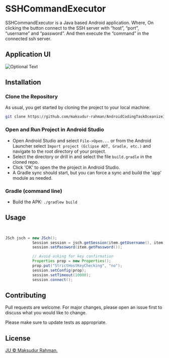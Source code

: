 # SSHCommandExecutor

SSHCommandExecutor is a Java based Android application. Where, On clicking the button connect to the SSH server with “host”, “port”, “username” and “password”. And then execute the “command” in the connected ssh server.

## Application UI

![Optional Text](../master/screenshot/app_screen.png)


## Installation

### Clone the Repository

As usual, you get started by cloning the project to your local machine:

```bash
git clone https://github.com/maksudur-rahman/AndroidCodingTaskOceanizeInc.git
```
### Open and Run Project in Android Studio
* Open Android Studio and select `File->Open...` or from the Android Launcher select `Import project (Eclipse ADT, Gradle, etc.)` and navigate to the root directory of your project.
* Select the directory or drill in and select the file `build.gradle` in the cloned repo.
* Click 'OK' to open the the project in Android Studio.
* A Gradle sync should start, but you can force a sync and build the 'app' module as needed.

### Gradle (command line)

* Build the APK: `./gradlew build`


## Usage

```java


JSch jsch = new JSch();
            Session session = jsch.getSession(item.getUsername(), item.getHost(), item.getPort());
            session.setPassword(item.getPassword());

            // Avoid asking for key confirmation
            Properties prop = new Properties();
            prop.put("StrictHostKeyChecking", "no");
            session.setConfig(prop);
            session.setTimeout(10000);
            session.connect();
```

## Contributing
Pull requests are welcome. For major changes, please open an issue first to discuss what you would like to change.

Please make sure to update tests as appropriate.

## License

[JU © Maksudur Rahman.](../LICENSE)
